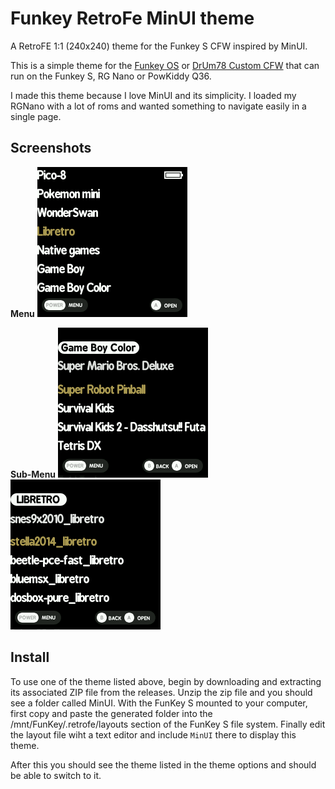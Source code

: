 # Funkey RetroFe MinUI theme
A RetroFE 1:1 (240x240) theme for the Funkey S CFW inspired by MinUI.

This is a simple theme for the [Funkey OS](https://github.com/FunKey-Project/FunKey-OS) or [DrUm78 Custom CFW](https://github.com/DrUm78/FunKey-OS) that can run on the Funkey S, RG Nano or PowKiddy Q36.

I made this theme because I love MinUI and its simplicity. I loaded my RGNano with a lot of roms and wanted something to navigate easily in a single page.

## Screenshots

**Menu**
![](https://github.com/toniremi/funkey_minui_theme/blob/main/Menu_1.PNG)

**Sub-Menu**
![](https://github.com/toniremi/funkey_minui_theme/blob/main/SubMenu_1.PNG)
![](https://github.com/toniremi/funkey_minui_theme/blob/main/SubMenu_2.PNG)

## Install

To use one of the theme listed above, begin by downloading and extracting its associated ZIP file from the releases. Unzip the zip file and you should see a folder called MinUI. With the FunKey S mounted to your computer, first copy and paste the generated folder into the /mnt/FunKey/.retrofe/layouts section of the FunKey S file system. Finally edit the layout file wiht a text editor and include `MinUI` there to display this theme.

After this you should see the theme listed in the theme options and should be able to switch to it.